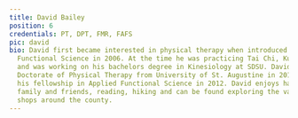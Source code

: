 ```yaml
---
title: David Bailey
position: 6
credentials: PT, DPT, FMR, FAFS
pic: david
bio: David first became interested in physical therapy when introduced to Applied
  Functional Science in 2006. At the time he was practicing Tai Chi, Kung Fu and Qigong,
  and was working on his bachelors degree in Kinesiology at SDSU. David received his
  Doctorate of Physical Therapy from University of St. Augustine in 2010, and completed
  his fellowship in Applied Functional Science in 2012. David enjoys hanging out with
  family and friends, reading, hiking and can be found exploring the various coffee
  shops around the county.
---
```


